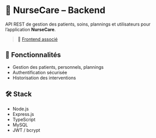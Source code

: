 # 🏥 NurseCare – Backend

API REST de gestion des patients, soins, plannings et utilisateurs pour l’application **NurseCare**.

> 🔗 [Frontend associé](https://github.com/jeanauryel/nursecare-frontend)

## 🎯 Fonctionnalités
- Gestion des patients, personnels, plannings
- Authentification sécurisée
- Historisation des interventions

## 🛠️ Stack
- Node.js
- Express.js
- TypeScript
- MySQL
- JWT / bcrypt
